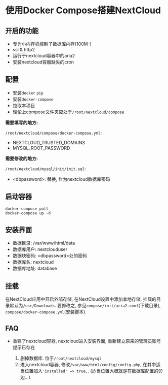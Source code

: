 # 使用Docker Compose搭建NextCloud

## 开启的功能

* 专为小内存机控制了数据库内存(100M-)
* ssl & http2
* 运行于nextcloud容器中的aria2
* 安装nextcloud容器缺失的cron

## 配置

* 安装`docker` `pip`
* 安装`docker-compose`
* 拉取本项目
* 理论上compose文件夹应处于`/root/nextcloud/compose`

__需要填写的地方:__

`/root/nextcloud/compose/docker-compose.yml`:

* NEXTCLOUD_TRUSTED_DOMAINS
* MYSQL_ROOT_PASSWORD

__需要修改的地方:__

`/root/nextcloud/mysql/init/init.sql`:

* \<dbpassword\>: 替换, 作为nextcloud数据库密码

## 启动容器

~~~ shell
docker-compose pull
docker-compose up -d
~~~

## 安装界面

* 数据目录: /var/www/html/data
* 数据库用户: nextclouduser
* 数据块密码: \<dbpassword\>处的密码
* 数据库名: nextcloud
* 数据库地址: database

## 挂载

在NextCloud应用中开启外部存储, 在NextCloud设置中添加本地存储, 挂载的目录默认为`/usr/Downloads`. 要修改之, 参见`compose/init/aria2.conf`(下载目录), `compose/docker-compose.yml`(安装脚本).

## FAQ

* 重建了nextcloud容器, nextcloud进入安装界面, 重新建立原来的管理员账号提示已存在

  1. 删掉数据库. 位于`/root/nextcloud/mysql`
  2. 进入nextcloud容器, 修改`/var/www/html/config/config.php`, 在其中适当位置加入`'installed' => true,`. (适当位置大概就是在数据库配置的旁边...)
